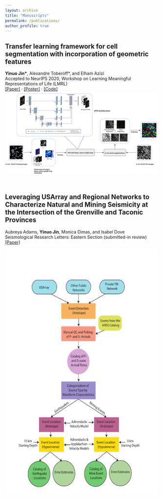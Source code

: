 ```yaml
---
layout: archive
title: "Manuscripts"
permalink: /publications/
author_profile: true
---
```

## Transfer learning framework for cell segmentation with incorporation of geometric features

**Yinuo Jin\***, Alexandre Toberoff\*, and Elham Azizi<br>Accepted to NeurIPS 2020, Workshop on Learning Meaningful Representations of Life (LMRL)<br>
[[Paper]](https://yinuojin.github.io/files/in_situ_cell_segmentation.pdf) ⋅ [[Poster]](https://yinuojin.github.io/files/LMRL_poster.pdf) ⋅ [[Code]](https://github.com/YinuoJin/cell-segmentation)<br><img src='/images/segmentation_figure.png'>

<br>

## Leveraging USArray and Regional Networks to Characterize Natural and Mining Seismicity at the Intersection of the Grenville and Taconic Provinces

Aubreya Adams, **Yinuo Jin**, Monica Dimas, and Isabel Dove<br>Seismological Research Letters: Eastern Section (submitted-in review)<br>[[Paper]](https://yinuojin.github.io/files/NYEarthquakes.pdf)<br><center><img src='/images/seismicity_figure.png' align="middle" width="600" height="800"></center>

